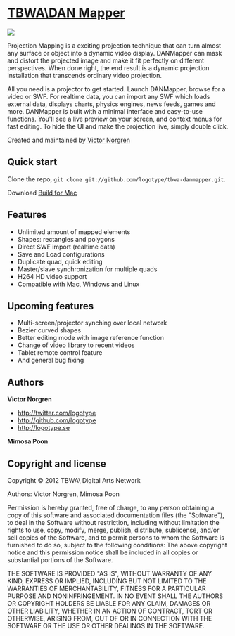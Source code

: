 [TBWA\DAN Mapper](http://labs.tbwa.com.hk/danmapper/)
=================

<img src="http://logotype.se/dnmp.png">

Projection Mapping is a exciting projection technique that can turn almost any surface or object into a dynamic video display. DANMapper can mask and distort the projected image and make it fit perfectly on different perspectives. When done right, the end result is a dynamic projection installation that transcends ordinary video projection. 

All you need is a projector to get started. Launch DANMapper, browse for a video or SWF. For realtime data, you can import any SWF which loads external data, displays charts, physics engines, news feeds, games and more. DANMapper is built with a minimal interface and easy-to-use functions. You'll see a live preview on your screen, and context menus for fast editing. To hide the UI and make the projection live, simply double click. 

Created and maintained by [Victor Norgren](http://logotype.se)

Quick start
-----------

Clone the repo, `git clone git://github.com/logotype/tbwa-danmapper.git`.

Download [Build for Mac](http://labs.tbwa.com.hk/danmapper/DANMapper_0932.zip)

Features
--------

+ Unlimited amount of mapped elements
+ Shapes: rectangles and polygons
+ Direct SWF import (realtime data)
+ Save and Load configurations
+ Duplicate quad, quick editing
+ Master/slave synchronization for multiple quads
+ H264 HD video support
+ Compatible with Mac, Windows and Linux

Upcoming features
-----------------

+ Multi-screen/projector synching over local network
+ Bezier curved shapes
+ Better editing mode with image reference function
+ Change of video library to recent videos
+ Tablet remote control feature
+ And general bug fixing

Authors
-------

**Victor Norgren**

+ http://twitter.com/logotype
+ http://github.com/logotype
+ http://logotype.se

**Mimosa Poon**


Copyright and license
---------------------

Copyright © 2012 TBWA\ Digital Arts Network

Authors: Victor Norgren, Mimosa Poon

Permission is hereby granted, free of charge, to any person obtaining a copy
of this software and associated documentation files (the "Software"), to
deal in the Software without restriction, including without limitation the
rights to use, copy, modify, merge, publish, distribute, sublicense, and/or
sell copies of the Software, and to permit persons to whom the Software is
furnished to do so, subject to the following conditions:  The above copyright
notice and this permission notice shall be included in all copies or
substantial portions of the Software.

THE SOFTWARE IS PROVIDED "AS IS", WITHOUT WARRANTY OF ANY KIND, EXPRESS OR
IMPLIED, INCLUDING BUT NOT LIMITED TO THE WARRANTIES OF MERCHANTABILITY,
FITNESS FOR A PARTICULAR PURPOSE AND NONINFRINGEMENT. IN NO EVENT SHALL THE
AUTHORS OR COPYRIGHT HOLDERS BE LIABLE FOR ANY CLAIM, DAMAGES OR OTHER
LIABILITY, WHETHER IN AN ACTION OF CONTRACT, TORT OR OTHERWISE, ARISING FROM,
OUT OF OR IN CONNECTION WITH THE SOFTWARE OR THE USE OR OTHER DEALINGS
IN THE SOFTWARE. 

